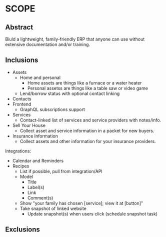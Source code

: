 # SCOPE

## Abstract

Biuld a lightweight, family-friendly ERP that anyone can use without extensive documentation and/or training.

## Inclusions

* Assets
  * Home and personal
    * Home assets are things like a furnace or a water heater
    * Personal assetss are things like a table saw or video game
  * Lend/borrow status with optional contact linking
* Contacts
* Frontend
  * GraphQL subscriptions support
* Services
  * Contact-linked list of services and service providers with notes/info.
* Sell Your House
  * Collect asset and service information in a packet for new buyers.
* Insurance Information
  * Collect assets and other information for your insurance providers.

Integrations:

* Calendar and Reminders
* Recipes
  * List if possible, pull from integration/API
  * Model
    * Title
    * Label(s)
    * Link
    * Comment(s)
  * Show "your family has chosen [service]; view it at [button]"
  * Take snapshot of linked website
    * Update snapshot(s) when users click (schedule snapshot task)

## Exclusions
